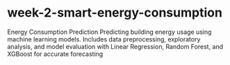 # week-2-smart-energy-consumption
Energy Consumption Prediction Predicting building energy usage using machine learning models. Includes data preprocessing, exploratory analysis, and model evaluation with Linear Regression, Random Forest, and XGBoost for accurate forecasting
